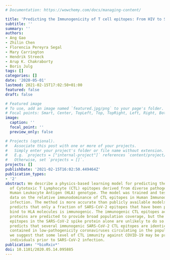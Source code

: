 ```yaml
---
# Documentation: https://wowchemy.com/docs/managing-content/

title: 'Predicting the Immunogenicity of T cell epitopes: From HIV to SARS-CoV-2'
subtitle: ''
summary: ''
authors:
- Ang Gao
- Zhilin Chen
- Florencia Pereyra Segal
- Mary Carrington
- Hendrik Streeck
- Arup K. Chakraborty
- Boris Julg
tags: []
categories: []
date: '2020-05-01'
lastmod: 2021-02-15T17:02:50+01:00
featured: false
draft: false

# Featured image
# To use, add an image named `featured.jpg/png` to your page's folder.
# Focal points: Smart, Center, TopLeft, Top, TopRight, Left, Right, BottomLeft, Bottom, BottomRight.
image:
  caption: ''
  focal_point: ''
  preview_only: false

# Projects (optional).
#   Associate this post with one or more of your projects.
#   Simply enter your project's folder or file name without extension.
#   E.g. `projects = ["internal-project"]` references `content/project/deep-learning/index.md`.
#   Otherwise, set `projects = []`.
projects: []
publishDate: '2021-02-15T16:02:50.449464Z'
publication_types:
- '2'
abstract: We describe a physics-based learning model for predicting the immunogenicity
  of Cytotoxic T Lymphocyte (CTL) epitopes derived from diverse pathogens, given a
  Human Leukocyte Antigen (HLA) genotype. The model was trained and tested on experimental
  data on the relative immunodominance of CTL epitopes in Human Immunodeficiency Virus
  infection. The method is more accurate than publicly available models. Our model
  predicts that only a fraction of SARS-CoV-2 epitopes that have been predicted to
  bind to HLA molecules is immunogenic. The immunogenic CTL epitopes across all SARS-CoV-2
  proteins are predicted to provide broad population coverage, but the immunogenic
  epitopes in the SARS-CoV-2 spike protein alone are unlikely to do so. Our model
  predicts that several immunogenic SARS-CoV-2 CTL epitopes are identical to those
  contained in low-pathogenicity coronaviruses circulating in the population. Thus,
  we suggest that some level of CTL immunity against COVID-19 may be present in some
  individuals prior to SARS-CoV-2 infection.
publication: '*bioRxiv*'
doi: 10.1101/2020.05.14.095885
---
```

